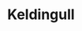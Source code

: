 ---
title: Keldingull

menus: header
layout: about-member

cards_main:
 - preset: games_list
 - preset: related_images
   limit: 9
---